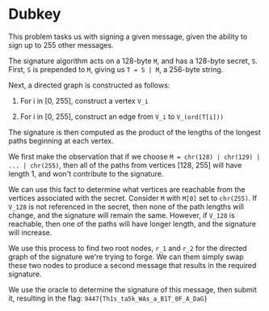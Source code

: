 # Dubkey

This problem tasks us with signing a given message, given the ability to sign up to 255 other messages.

The signature algorithm acts on a 128-byte `M`, and has a 128-byte secret, `S`. First, `S` is prepended to `M`, giving us `T = S | M`, a 256-byte string.

Next, a directed graph is constructed as follows:

1) For i in [0, 255], construct a vertex `V_i`

2) For i in [0, 255], construct an edge from `V_i` to `V_(ord(T[i]))`

The signature is then computed as the product of the lengths of the longest paths beginning at each vertex.

We first make the observation that if we choose `M = chr(128) | chr(129) | ... | chr(255)`, then all of the paths from vertices [128, 255] will have length 1, and won't contribute to the signature.

We can use this fact to determine what vertices are reachable from the vertices associated with the secret. Consider `M` with `M[0]` set to `chr(255)`. If `V_128` is not referenced in the secret, then none of the path lengths will change, and the signature will remain the same. However, if `V_128` is reachable, then one of the paths will have longer length, and the signature will increase.

We use this process to find two root nodes, `r_1` and `r_2` for the directed graph of the signature we're trying to forge. We can them simply swap these two nodes to produce a second message that results in the required signature.

We use the oracle to determine the signature of this message, then submit it, resulting in the flag: `9447{Th1s_ta5k_WAs_a_B1T_0F_A_DaG}`

